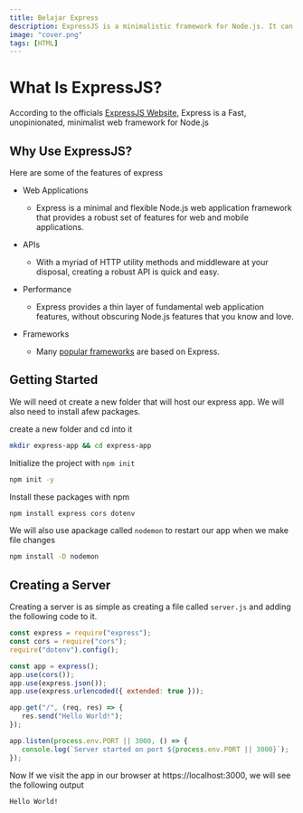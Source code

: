 ```yaml
---
title: Belajar Express
description: ExpressJS is a minimalistic framework for Node.js. It can be used to create powerful APIs.
image: "cover.png"
tags: [HTML]
---
```


# What Is ExpressJS?

According to the officials [ExpressJS Website](https://expressjs.com/), Express is a Fast, unopinionated, minimalist web framework for Node.js

## Why Use ExpressJS?

Here are some of the features of express

-  Web Applications

   -  Express is a minimal and flexible Node.js web application framework that provides a robust set of features for web and mobile applications.

-  APIs

   -  With a myriad of HTTP utility methods and middleware at your disposal, creating a robust API is quick and easy.

-  Performance

   -  Express provides a thin layer of fundamental web application features, without obscuring Node.js features that you know and love.

-  Frameworks
   -  Many [popular frameworks](https://expressjs.com/en/resources/frameworks.html) are based on Express.

## Getting Started

We will need ot create a new folder that will host our express app. We will also need to install afew packages.

create a new folder and cd into it

```bash
mkdir express-app && cd express-app
```

Initialize the project with `npm init`

```bash
npm init -y
```

Install these packages with npm

```bash
npm install express cors dotenv
```

We will also use apackage called `nodemon` to restart our app when we make file changes

```bash
npm install -D nodemon
```

## Creating a Server

Creating a server is as simple as creating a file called `server.js` and adding the following code to it.

```js
const express = require("express");
const cors = require("cors");
require("dotenv").config();

const app = express();
app.use(cors());
app.use(express.json());
app.use(express.urlencoded({ extended: true }));

app.get("/", (req, res) => {
   res.send("Hello World!");
});

app.listen(process.env.PORT || 3000, () => {
   console.log(`Server started on port ${process.env.PORT || 3000}`);
});
```

Now If we visit the app in our browser at https://localhost:3000, we will see the following output

```html
Hello World!
```

<br/>
